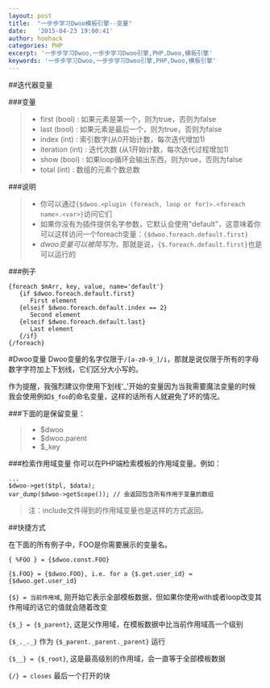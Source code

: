 ```yaml
---
layout: post
title:  "一步步学习Dwoo模板引擎--变量"
date:   '2015-04-23 19:00:41'
author: hoohack
categories: PHP
excerpt: '一步步学习Dwoo,一步步学习Dwoo引擎,PHP,Dwoo,模板引擎'
keywords: '一步步学习Dwoo,一步步学习Dwoo引擎,PHP,Dwoo,模板引擎'
---
```


##迭代器变量

###变量
> * first (bool) : 如果元素是第一个，则为true，否则为false
> * last (bool) : 如果元素是最后一个，则为true，否则为false
> * index (int) : 索引数字(从0开始计数，每次迭代增加1)
> * iteration (int) : 迭代次数 (从1开始计数，每次迭代过程增加1)
> * show (bool) : 如果loop循环会输出东西，则为true，否则为false
> * total (int) : 数组的元素个数总数

<!--more-->

###说明
> * 你可以通过`{$dwoo.<plugin (foreach, loop or for)>.<foreach name>.<var>}`访问它们
> * 如果你没有为插件提供名字参数，它默认会使用"default"，这意味着你可以这样访问一个foreach变量：`{$dwoo.foreach.default.first}`
> * $dwoo变量可以被简写为$，那就是说，`{$.foreach.default.first}`也是可以运行的

###例子

    {foreach $mArr, key, value, name='default'}
       {if $dwoo.foreach.default.first}
          First element
       {elseif $dwoo.foreach.default.index == 2}
          Second element
       {elseif $dwoo.foreach.default.last}
          Last element
       {/if}
    {/foreach}

#Dwoo变量
Dwoo变量的名字仅限于`/[a-z0-9_]/i`，那就是说仅限于所有的字母数字字符加上下划线，它们区分大小写的。

作为提醒，我强烈建议你使用下划线'_'开始的变量因为当我需要魔法变量的时候我会使用例如`$_foo`的命名变量，这样的话所有人就避免了坏的情况。

###下面的是保留变量：
> * $dwoo
> * $dwoo.parent
> * $_key


###检索作用域变量
你可以在PHP端检索模板的作用域变量。例如：
    
    ...
    $dwoo->get($tpl, $data);
    var_dump($dwoo->getScope()); // 会返回包含所有作用于变量的数组

>注：include文件得到的作用域变量也是这样的方式返回。

##快捷方式

在下面的所有例子中，FOO是你需要展示的变量名。

`{ %FOO } = {$dwoo.const.FOO}`

`{$.FOO} = {$dwoo.FOO}, i.e. for a {$.get.user_id} = {$dwoo.get.user_id}`

`{$} = 当前作用域`, 刚开始它表示全部模板数据，但如果你使用with或者loop改变其作用域的话它的值就会随着改变

`{$_} = {$_parent}`, 这是父作用域，在模板数据中比当前作用域高一个级别

`{$_._._}` 作为 `{$_parent._parent._parent}` 运行

`{$__} = {$_root}`, 这是最高级别的作用域，会一直等于全部模板数据

`{/} = closes` 最后一个打开的块
